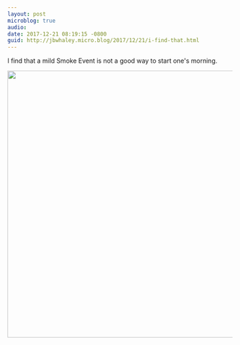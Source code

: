 ```yaml
---
layout: post
microblog: true
audio: 
date: 2017-12-21 08:19:15 -0800
guid: http://jbwhaley.micro.blog/2017/12/21/i-find-that.html
---
```

I find that a mild Smoke Event is not a good way to start one's morning.

<img src="http://www.jarrodwhaley.com/uploads/2017/0bf4e2c857.jpg" width="600" height="599" />
